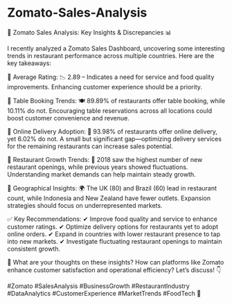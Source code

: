 # Zomato-Sales-Analysis
🚀 Zomato Sales Analysis: Key Insights & Discrepancies 📊

I recently analyzed a Zomato Sales Dashboard, uncovering some interesting trends in restaurant performance across multiple countries. Here are the key takeaways:

🔹 Average Rating: 📉 2.89 – Indicates a need for service and food quality improvements. Enhancing customer experience should be a priority.

🔹 Table Booking Trends: 🍽️ 89.89% of restaurants offer table booking, while 10.11% do not. Encouraging table reservations across all locations could boost customer convenience and revenue.

🔹 Online Delivery Adoption: 🚀 93.98% of restaurants offer online delivery, yet 6.02% do not. A small but significant gap—optimizing delivery services for the remaining restaurants can increase sales potential.

🔹 Restaurant Growth Trends: 📅 2018 saw the highest number of new restaurant openings, while previous years showed fluctuations. Understanding market demands can help maintain steady growth.

🔹 Geographical Insights: 🌍 The UK (80) and Brazil (60) lead in restaurant count, while Indonesia and New Zealand have fewer outlets. Expansion strategies should focus on underrepresented markets.

✅ Key Recommendations:
✔ Improve food quality and service to enhance customer ratings.
✔ Optimize delivery options for restaurants yet to adopt online orders.
✔ Expand in countries with lower restaurant presence to tap into new markets.
✔ Investigate fluctuating restaurant openings to maintain consistent growth.

📢 What are your thoughts on these insights? How can platforms like Zomato enhance customer satisfaction and operational efficiency? Let’s discuss! 👇

#Zomato #SalesAnalysis #BusinessGrowth #RestaurantIndustry #DataAnalytics #CustomerExperience #MarketTrends #FoodTech 🚀
